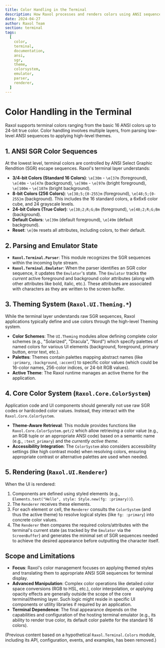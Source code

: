 ```yaml
---
title: Color Handling in the Terminal
description: How Raxol processes and renders colors using ANSI sequences and the Theme system.
date: 2024-04-27
author: Raxol Team
section: terminal
tags:
  [
    color,
    terminal,
    documentation,
    ansi,
    sgr,
    theme,
    colorsystem,
    emulator,
    parser,
    renderer,
  ]
---
```


# Color Handling in the Terminal

Raxol supports terminal colors ranging from the basic 16 ANSI colors up to 24-bit true color. Color handling involves multiple layers, from parsing low-level ANSI sequences to applying high-level themes.

## 1. ANSI SGR Color Sequences

At the lowest level, terminal colors are controlled by ANSI Select Graphic Rendition (SGR) escape sequences. Raxol's terminal layer understands:

- **3/4-bit Colors (Standard 16 Colors)**: `\e[30m` - `\e[37m` (foreground), `\e[40m` - `\e[47m` (background), `\e[90m` - `\e[97m` (bright foreground), `\e[100m` - `\e[107m` (bright background).
- **8-bit Colors (256 Colors)**: `\e[38;5;{0-255}m` (foreground), `\e[48;5;{0-255}m` (background). This includes the 16 standard colors, a 6x6x6 color cube, and 24 grayscale levels.
- **24-bit Colors (True Color)**: `\e[38;2;R;G;Bm` (foreground), `\e[48;2;R;G;Bm` (background).
- **Default Colors**: `\e[39m` (default foreground), `\e[49m` (default background).
- **Reset**: `\e[0m` resets all attributes, including colors, to their default.

## 2. Parsing and Emulator State

- **`Raxol.Terminal.Parser`**: This module recognizes the SGR sequences within the incoming byte stream.
- **`Raxol.Terminal.Emulator`**: When the parser identifies an SGR color sequence, it updates the `Emulator`'s state. The `Emulator` tracks the _current_ active foreground and background color attributes (along with other attributes like bold, italic, etc.). These attributes are associated with characters as they are written to the screen buffer.

## 3. Theming System (`Raxol.UI.Theming.*`)

While the terminal layer understands raw SGR sequences, Raxol applications typically define and use colors through the high-level Theming system.

- **Color Schemes**: The `UI.Theming` modules allow defining complete color schemes (e.g., "Solarized", "Dracula", "Nord") which specify palettes of named colors for various UI elements (background, foreground, primary button, error text, etc.).
- **Palettes**: Themes contain palettes mapping abstract names (like `:primary`, `:background`, `:accent`) to specific color values (which could be 16-color names, 256-color indices, or 24-bit RGB values).
- **Active Theme**: The Raxol runtime manages an active theme for the application.

## 4. Core Color System (`Raxol.Core.ColorSystem`)

Application code and UI components should generally not use raw SGR codes or hardcoded color values. Instead, they interact with the `Raxol.Core.ColorSystem`.

- **Theme-Aware Retrieval**: This module provides functions like `Raxol.Core.ColorSystem.get/2` which allow retrieving a color value (e.g., an RGB tuple or an appropriate ANSI code) based on a semantic name (e.g., `:text_primary`) and the _currently active theme_.
- **Accessibility Integration**: The `ColorSystem` also considers accessibility settings (like high contrast mode) when resolving colors, ensuring appropriate contrast or alternative palettes are used when needed.

## 5. Rendering (`Raxol.UI.Renderer`)

When the UI is rendered:

1. Components are defined using styled elements (e.g., `Elements.text("Hello", style: Style.new(fg: :primary))`).
2. The `Renderer` receives these elements.
3. For each element or cell, the `Renderer` consults the `ColorSystem` (and thus the active theme) to resolve logical styles (like `fg: :primary`) into concrete color values.
4. The `Renderer` then compares the required colors/attributes with the terminal's current state (as tracked by the `Emulator` via the `ScreenBuffer`) and generates the minimal set of SGR sequences needed to achieve the desired appearance before outputting the character itself.

## Scope and Limitations

- **Focus**: Raxol's color management focuses on applying themed styles and translating them to appropriate ANSI SGR sequences for terminal display.
- **Advanced Manipulation**: Complex color operations like detailed color space conversions (RGB to HSL, etc.), color interpolation, or applying opacity effects are generally outside the scope of the core terminal/theming layer. Such logic might reside in specific UI components or utility libraries if required by an application.
- **Terminal Dependence**: The final appearance depends on the capabilities and configuration of the hosting terminal emulator (e.g., its ability to render true color, its default color palette for the standard 16 colors).

(Previous content based on a hypothetical `Raxol.Terminal.Colors` module, including its API, configuration, events, and examples, has been removed.)
